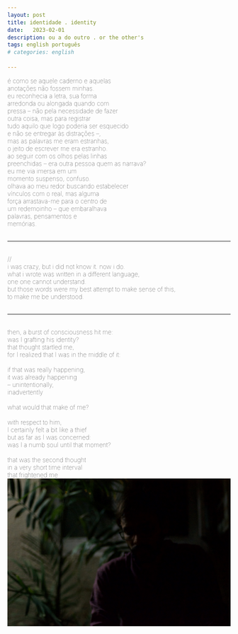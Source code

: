 ```yaml
---
layout: post
title: identidade . identity
date:   2023-02-01
description: ou a do outro . or the other's
tags: english português
# categories: english

---
```


<span style="font-size:14px;font-weight:lighter">
é como se aquele caderno e aquelas
<br> anotações não fossem minhas.
<br> eu reconhecia a letra, sua forma 
<br> arredonda ou alongada quando com 
<br> pressa – não pela necessidade de fazer
<br> outra coisa, mas para registrar
<br> tudo aquilo que logo poderia ser esquecido 
<br> e não se entregar às distrações –,
<br> mas as palavras me eram estranhas, 
<br> o jeito de escrever me era estranho.
<br> ao seguir com os olhos pelas linhas 
<br> preenchidas – era outra pessoa quem as narrava?
<br> eu me via imersa em um
<br> momento suspenso, confuso.
<br> olhava ao meu redor buscando estabelecer 
<br> vínculos com o real, mas alguma
<br> força arrastava-me para o centro de 
<br> um redemoinho – que embaralhava
<br> palavras, pensamentos e 
<br> memórias.
</span>
<br>
<br>
<hr>

<span style="font-size:14px;font-weight:lighter">
<br> //
<br> i was crazy, but i did not know it. now i do.
<br> what i wrote was written in a different language, 
<br> one one cannot understand.
<br> but those words were my best attempt to make sense of this, 
<br> to make me be understood.
</span>
<br>
<br>
<hr>

<span style="font-size:14px;font-weight:lighter">
<br> then, a burst of consciousness hit me:
<br> was I grafting his identity?
<br> that thought startled me,
<br> for I realized that I was in the middle of it:
<br> 
<br> if that was really happening,
<br> it was already happening
<br> – unintentionally,
<br> inadvertently
<br> 
<br> what would that make of me?
<br> 
<br> with respect to him,
<br> I certainly felt a bit like a thief
<br> but as far as I was concerned:
<br> was I a numb soul until that moment?
<br> 
<br> that was the second thought
<br> in a very short time interval
<br> that frightened me
</span>

<div>
    <img src="/assets/img/portrait.jpg" class="my-image rounded z-depth-1">
</div>


